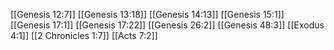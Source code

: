 [[Genesis 12:7]]
[[Genesis 13:18]]
[[Genesis 14:13]]
[[Genesis 15:1]]
[[Genesis 17:1]]
[[Genesis 17:22]]
[[Genesis 26:2]]
[[Genesis 48:3]]
[[Exodus 4:1]]
[[2 Chronicles 1:7]]
[[Acts 7:2]]
